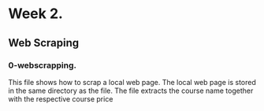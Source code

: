 # Week 2.
## Web Scraping
### 0-webscrapping. 
This file shows how to scrap a local web page. The local web page is stored in the same directory as the file.
The file extracts the course name together with the respective course price